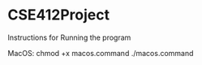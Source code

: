 # CSE412Project

Instructions for Running the program


MacOS:
    chmod +x macos.command 
    ./macos.command